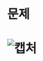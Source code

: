문제
==
![캡처](https://user-images.githubusercontent.com/73854324/118779437-feedd680-b8c5-11eb-8986-bd8e4abaef60.PNG)
<br><br>
==

